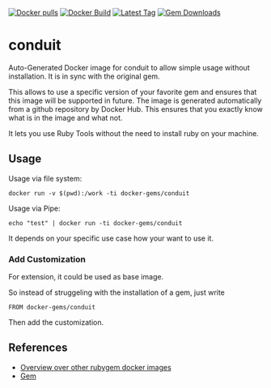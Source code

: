[![Docker pulls](https://img.shields.io/docker/pulls/rubygem/conduit.svg)](https://hub.docker.com/r/rubygem/conduit/)
[![Docker Build](https://img.shields.io/docker/automated/rubygem/conduit.svg)](https://hub.docker.com/r/rubygem/conduit/)
[![Latest Tag](https://img.shields.io/github/tag/docker-rubygem/conduit.svg)](https://hub.docker.com/r/rubygem/conduit/)
[![Gem Downloads](https://img.shields.io/gem/dt/conduit.svg)](https://rubygems.org/gems/conduit/)
# conduit

Auto-Generated Docker image for conduit to allow simple usage without installation.
It is in sync with the original gem.

This allows to use a specific version of your favorite gem and ensures that this image will be supported in future.
The image is generated automatically from a github repository by Docker Hub.
This ensures that you exactly know what is in the image and what not.

It lets you use Ruby Tools without the need to install ruby on your machine.

## Usage

Usage via file system:

`docker run -v $(pwd):/work -ti docker-gems/conduit`

Usage via Pipe:

`echo "test" | docker run -ti docker-gems/conduit`

It depends on your specific use case how your want to use it.

### Add Customization

For extension, it could be used as base image.

So instead of struggeling with the installation of a gem, just write

`FROM docker-gems/conduit`

Then add the customization.

## References

 - [Overview over other rubygem docker images](https://github.com/thinkbot/docker-rubygem)
 - [Gem](https://rubygems.org/gems/conduit/)
